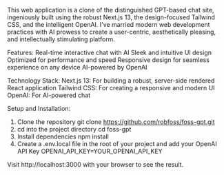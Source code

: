 This web application is a clone of the distinguished GPT-based chat site, ingeniously built using the robust Next.js 13, the design-focused Tailwind CSS, and the intelligent OpenAI. I've married modern web development practices with AI prowess to create a user-centric, aesthetically pleasing, and intellectually stimulating platform.

Features:
Real-time interactive chat with AI
Sleek and intuitive UI design
Optimized for performance and speed
Responsive design for seamless experience on any device
AI-powered by OpenAI

Technology Stack:
Next.js 13: For building a robust, server-side rendered React application
Tailwind CSS: For creating a responsive and modern UI
OpenAI: For AI-powered chat

Setup and Installation:

1. Clone the repository
   git clone https://github.com/robfoss/foss-gpt.git
2. cd into the project directory
   cd foss-gpt
3. Install dependencies
   npm install
4. Create a .env.local file in the root of your project and add your OpenAI API Key
   OPENAI_API_KEY=YOUR_OPENAI_API_KEY

Visit http://localhost:3000 with your browser to see the result.
